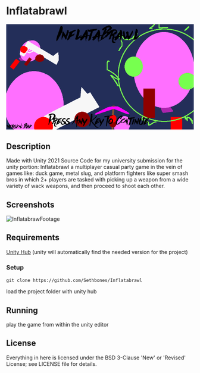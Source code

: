 Inflatabrawl
=====
![InflatabrawlLogo](https://raw.githubusercontent.com/Sethbones/Inflatabrawl/refs/heads/main/Assets/Title.png)
## Description
Made with Unity 2021
Source Code for my university submission for the unity portion: Inflatabrawl
a multiplayer casual party game in the vein of games like: duck game, metal slug, and platform fighters like super smash bros
in which 2+ players are tasked with picking up a weapon from a wide variety of wack weapons, and then proceed to shoot each other.

## Screenshots
![InflatabrawFootage](https://youtu.be/rvAxgvp96pog)
## Requirements
[Unity Hub](https://unity.com/download) (unity will automatically find the needed version for the project)
### Setup
```
git clone https://github.com/Sethbones/Inflatabrawl
```
load the project folder with unity hub

## Running
play the game from within the unity editor

## License
Everything in here is licensed under the BSD 3-Clause 'New' or 'Revised' License; see LICENSE file for details.
